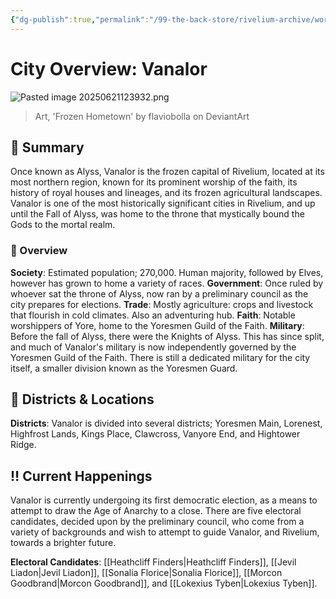 ```yaml
---
{"dg-publish":true,"permalink":"/99-the-back-store/rivelium-archive/world-and-lore/cities/vanalor/","created":"2025-06-21T12:33:54.754+02:00","updated":"2025-06-21T13:13:36.672+02:00"}
---
```


# City Overview: Vanalor

![Pasted image 20250621123932.png](/img/user/99%20%F0%9F%93%A6%20The%20Back%20Store/Images/Pasted%20image%2020250621123932.png)
> Art, 'Frozen Hometown' by flaviobolla on DeviantArt
## 📃 Summary

Once known as Alyss, Vanalor is the frozen capital of Rivelium, located at its most northern region, known for its prominent worship of the faith, its history of royal houses and lineages, and its frozen agricultural landscapes. Vanalor is one of the most historically significant cities in Rivelium, and up until the Fall of Alyss, was home to the throne that mystically bound the Gods to the mortal realm.
### 🧭 Overview

**Society**: Estimated population; 270,000. Human majority, followed by Elves, however has grown to home a variety of races.
**Government**: Once ruled by whoever sat the throne of Alyss, now ran by a preliminary council as the city prepares for elections.
**Trade**: Mostly agriculture: crops and livestock that flourish in cold climates. Also an adventuring hub.
**Faith**: Notable worshippers of Yore, home to the Yoresmen Guild of the Faith.
**Military**: Before the fall of Alyss, there were the Knights of Alyss. This has since split, and much of Vanalor's military is now independently governed by the Yoresmen Guild of the Faith. There is still a dedicated military for the city itself, a smaller division known as the Yoresmen Guard.
## 📍 Districts & Locations

**Districts**: Vanalor is divided into several districts; Yoresmen Main, Lorenest, Highfrost Lands, Kings Place, Clawcross, Vanyore End, and Hightower Ridge.
## ‼️ Current Happenings

Vanalor is currently undergoing its first democratic election, as a means to attempt to draw the Age of Anarchy to a close. There are five electoral candidates, decided upon by the preliminary council, who come from a variety of backgrounds and wish to attempt to guide Vanalor, and Rivelium, towards a brighter future.

**Electoral Candidates**: [[Heathcliff Finders\|Heathcliff Finders]], [[Jevil Liadon\|Jevil Liadon]], [[Sonalia Florice\|Sonalia Florice]], [[Morcon Goodbrand\|Morcon Goodbrand]], and [[Lokexius Tyben\|Lokexius Tyben]].